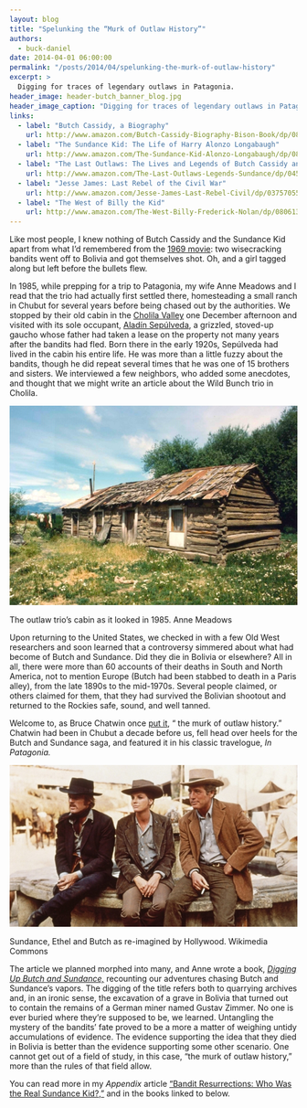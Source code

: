 ```yaml
---
layout: blog
title: "Spelunking the “Murk of Outlaw History”"
authors:
  - buck-daniel
date: 2014-04-01 06:00:00
permalink: "/posts/2014/04/spelunking-the-murk-of-outlaw-history"
excerpt: >
  Digging for traces of legendary outlaws in Patagonia.
header_image: header-butch_banner_blog.jpg
header_image_caption: "Digging for traces of legendary outlaws in Patagonia (pictured here: Harry Alonzo Longabaugh, aka the Sundance Kid, and Ethel Place in 1901.)"
links: 
  - label: "Butch Cassidy, a Biography"
    url: http://www.amazon.com/Butch-Cassidy-Biography-Bison-Book/dp/0803287569
  - label: "The Sundance Kid: The Life of Harry Alonzo Longabaugh"
    url: http://www.amazon.com/The-Sundance-Kid-Alonzo-Longabaugh/dp/0806141158
  - label: "The Last Outlaws: The Lives and Legends of Butch Cassidy and the Sundance Kid"
    url: http://www.amazon.com/The-Last-Outlaws-Legends-Sundance/dp/0451239199
  - label: "Jesse James: Last Rebel of the Civil War"
    url: http://www.amazon.com/Jesse-James-Last-Rebel-Civil/dp/0375705589
  - label: "The West of Billy the Kid"
    url: http://www.amazon.com/The-West-Billy-Frederick-Nolan/dp/0806131047
---
```

Like most people, I knew nothing of Butch Cassidy and the Sundance Kid apart from what I’d remembered from the [1969 movie]( http://www.amazon.com/Cassidy-Sundance-Two-Disc-Collectors-Edition/dp/B000EXDS5M
): two wisecracking bandits went off to Bolivia and got themselves shot. Oh, and a girl tagged along but left before the bullets flew. 

In 1985, while prepping for a trip to Patagonia, my wife Anne Meadows and I read that the trio had actually first settled there, homesteading a small ranch in Chubut for several years before being chased out by the authorities. We stopped by their old cabin in the [Cholila Valley]( http://www.turismocholila.gov.ar/) one December afternoon and visited with its sole occupant, [Aladín Sepúlveda]( http://books.google.com/books?id=CPuzzlK-sH0C&pg=PA3&lpg=PA3&dq=%22Aladin+Sepulveda+looks+every%22&source=bl&ots=rSknq9mqdv&sig=QZz_E-jmCUjnCIiJvt9qaHAgpOM&hl=en&sa=X&ei=Ng_TUvTEN-3lsASa64D4Cw&ved=0CCoQ6AEwAA#v=onepage&q=%22Aladin%20Sepulveda%20looks%20every%22&f=false
), a grizzled, stoved-up gaucho whose father had taken a lease on the property not many years after the bandits had fled. Born there in the early 1920s, Sepúlveda had lived in the cabin his entire life. He was more than a little fuzzy about the bandits, though he did repeat several times that he was one of 15 brothers and sisters. We interviewed a few neighbors, who added some anecdotes, and thought that we might write an article about the Wild Bunch trio in Cholila.

<div class="inline-image">
  <a class="fancybox" href="/images/blog/2014/04/edl639-large.jpg">
    <img src="/images/blog/2014/04/edl639-medium.jpg" width="640" alt="Cholila" />
  </a>
  <p class="caption">
    The outlaw trio’s cabin as it looked in 1985.
    <span class="credit">
      Anne Meadows
    </span>
  </p>
</div>

Upon returning to the United States, we checked in with a few Old West researchers and soon learned that a controversy simmered about what had become of Butch and Sundance. Did they die in Bolivia or elsewhere? All in all, there were more than 60 accounts of their deaths in South and North America, not to mention Europe (Butch had been stabbed to death in a Paris alley), from the late 1890s to the mid-1970s. Several people claimed, or others claimed for them, that they had survived the Bolivian shootout and returned to the Rockies safe, sound, and well tanned.

Welcome to, as Bruce Chatwin once [put it]( http://books.google.com/books?id=-U7pirMQuZEC&pg=PT90&lpg=PT90&dq=%22murk+of+outlaw+history%22&source=bl&ots=o2lUW_kslx&sig=v6lQ-wM-wsdODUB6YT-opMPDh_c&hl=en&sa=X&ei=Ug7TUsSpEMTlsAS5voLwCw&ved=0CCoQ6AEwAA#v=onepage&q=%22murk%20of%20outlaw%20history%22&f=false
), “ the murk of outlaw history.” Chatwin had been in Chubut a decade before us, fell head over heels for the Butch and Sundance saga, and featured it in his classic travelogue, *In Patagonia.*

<div class="inline-image">
  <a class="fancybox" href="/images/blog/2014/04/butch-cassidy-screen1-in-bolivia-large.jpg">
    <img src="/images/blog/2014/04/butch-cassidy-screen1-in-bolivia-medium.jpg" width="640" alt="Cholila" />
  </a>
  <p class="caption">
    Sundance, Ethel and Butch as re-imagined by Hollywood.
    <span class="credit">
      Wikimedia Commons
    </span>
  </p>
</div>

The article we planned morphed into many, and Anne wrote a book, [*Digging Up Butch and Sundance,*](http://www.amazon.com/Digging-Butch-Sundance-Second-Edition/dp/0803282907) recounting our adventures chasing Butch and Sundance’s vapors.  The digging of the title refers both to quarrying archives and, in an ironic sense, the excavation of a grave in Bolivia that turned out to contain the remains of a German miner named Gustav Zimmer. No one is ever buried where they’re supposed to be, we learned. Untangling the mystery of the bandits’ fate proved to be a more a matter of weighing untidy accumulations of evidence. The evidence supporting the idea that they died in Bolivia is better than the evidence supporting some other scenario. One cannot get out of a field of study, in this case, “the murk of outlaw history,” more than the rules of that field allow.

You can read more in my *Appendix* article [“Bandit Resurrections: Who Was the Real Sundance Kid?,”]( http://theappendix.net/issues/2014/1/bandit-resurrections-who-was-the-real-sundance-kid) and in the books linked to below.  
  